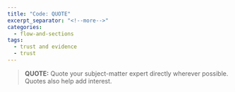 ```yaml
---
title: "Code: QUOTE"
excerpt_separator: "<!--more-->"
categories:
  - flow-and-sections
tags:
  - trust and evidence
  - trust
---
```


> **QUOTE:** Quote your subject-matter expert directly wherever possible. Quotes also help add interest.

